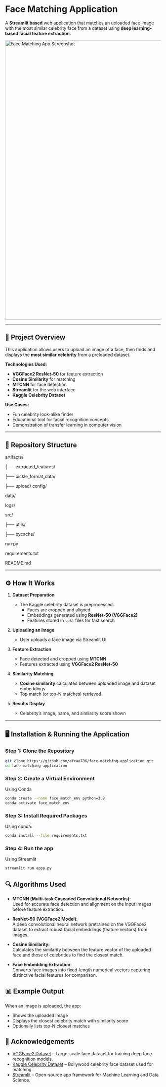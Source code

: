 # Face Matching Application

A **Streamlit based** web application that matches an uploaded face image with the most similar celebrity face from a dataset using **deep learning-based facial feature extraction**.

<img width="1600" height="900" alt="Face Matching App Screenshot" src="https://github.com/user-attachments/assets/c6c6df9f-f223-4286-bc1d-15f1a711ae1b" />

---

## 📌 Project Overview
This application allows users to upload an image of a face, then finds and displays the **most similar celebrity** from a preloaded dataset.

**Technologies Used:**
- **VGGFace2 ResNet-50** for feature extraction
- **Cosine Similarity** for matching
- **MTCNN** for face detection
- **Streamlit** for the web interface
- **Kaggle Celebrity Dataset**

**Use Cases:**
- Fun celebrity look-alike finder
- Educational tool for facial recognition concepts
- Demonstration of transfer learning in computer vision

---

## 📂 Repository Structure

artifacts/

├── extracted_features/

├── pickle_format_data/

├── upload/
config/

data/

logs/

src/

├── utils/

├── pycache/

run.py

requirements.txt

README.md

---

## ⚙️ How It Works

1. **Dataset Preparation**
   - The Kaggle celebrity dataset is preprocessed:
     - Faces are cropped and aligned
     - Embeddings generated using **ResNet-50 (VGGFace2)**
     - Features stored in `.pkl` files for fast search

2. **Uploading an Image**
   - User uploads a face image via Streamlit UI

3. **Feature Extraction**
   - Face detected and cropped using **MTCNN**
   - Features extracted using **VGGFace2 ResNet-50**

4. **Similarity Matching**
   - **Cosine similarity** calculated between uploaded image and dataset embeddings
   - Top match (or top-N matches) retrieved

5. **Results Display**
   - Celebrity’s image, name, and similarity score shown

---

## 🖥️ Installation & Running the Application

### Step 1: Clone the Repository
```bash
git clone https://github.com/afraa786/face-matching-application.git
cd face-matching-application
```

### Step 2: Create a Virtual Environment 
Using Conda
```bash
conda create --name face_match_env python=3.8
conda activate face_match_env
```

### Step 3: Install Required Packages
Using conda:
```bash
conda install --file requirements.txt
```

### Step 4: Run the app
Using Streamlit
```bash
streamlit run appp.py
```

## 🔍 Algorithms Used

- **MTCNN (Multi-task Cascaded Convolutional Networks):**  
  Used for accurate face detection and alignment on the input images before feature extraction.

- **ResNet-50 (VGGFace2 Model):**  
  A deep convolutional neural network pretrained on the VGGFace2 dataset to extract robust facial embeddings (feature vectors) from images.

- **Cosine Similarity:**  
  Calculates the similarity between the feature vector of the uploaded face and those of celebrities to find the closest match.

- **Face Embedding Extraction:**  
  Converts face images into fixed-length numerical vectors capturing distinctive facial features for comparison.

## 📊 Example Output

When an image is uploaded, the app:

- Shows the uploaded image
- Displays the closest celebrity match with similarity score
- Optionally lists top-N closest matches


## 🙌 Acknowledgements
- [VGGFace2 Dataset](https://www.robots.ox.ac.uk/~vgg/data/vgg_face2/) – Large-scale face dataset for training deep face recognition models.
- [Kaggle Celebrity Dataset](https://www.kaggle.com/datasets/sroy93/bollywood-celeb-localized-face-dataset-extended) – Bollywood celebrity face dataset used for matching.
- [Streamlit](https://streamlit.io/) – Open-source app framework for Machine Learning and Data Science.


